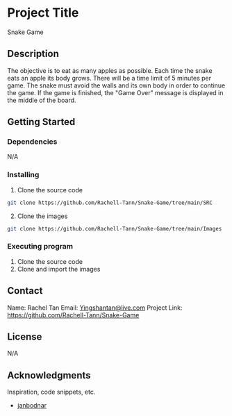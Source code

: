 # Project Title

Snake Game

## Description

The objective is to eat as many apples as possible. Each time the snake eats an apple its body grows. There will be a time limit of 5 minutes per game. The snake must avoid the walls and its own body in order to continue the game. If the game is finished, the "Game Over" message is displayed in the middle of the board.

## Getting Started

### Dependencies

N/A

### Installing

1. Clone the source code
```sh
git clone https://github.com/Rachell-Tann/Snake-Game/tree/main/SRC
```
2. Clone the images
```sh
git clone https://github.com/Rachell-Tann/Snake-Game/tree/main/Images
```

### Executing program

1. Clone the source code
2. Clone and import the images

## Contact

Name: Rachel Tan
Email: Yingshantan@live.com
Project Link: https://github.com/Rachell-Tann/Snake-Game

## License

N/A

## Acknowledgments

Inspiration, code snippets, etc.
* [janbodnar](https://github.com/janbodnar/Java-Snake-Game)
